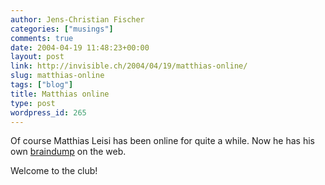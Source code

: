 ```yaml
---
author: Jens-Christian Fischer
categories: ["musings"]
comments: true
date: 2004-04-19 11:48:23+00:00
layout: post
link: http://invisible.ch/2004/04/19/matthias-online/
slug: matthias-online
tags: ["blog"]
title: Matthias online
type: post
wordpress_id: 265
---
```


Of course Matthias Leisi has been online for quite a while. Now he has his own [braindump](http://matthias.leisi.net/) on the web.

Welcome to the club!
